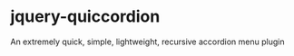 jquery-quiccordion
==================

An extremely quick, simple, lightweight, recursive accordion menu plugin
